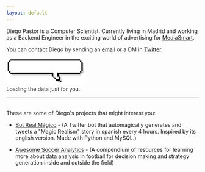 ```yaml
---
layout: default
---
```


Diego Pastor is a Computer Scientist. Currently living in Madrid and working as a Backend Engineer in the exciting world of advertising for [MediaSmart](https://www.mediasmart.io).

You can contact Diego by sending an <a class="u-email" href="mailto:{{ site.email }}">email</a> or a DM in [Twitter](https://twitter.com/dxvgx).

<img src="assets/img/pixel-speech-bubble.gif" height="70px">
<div class="calendar">
    Loading the data just for you.
</div>


---
<br>
These are some of Diego's projects that might interest you:

- [Bot Real Mágico](https://twitter.com/BotRealMagico) - (A Twitter bot that automagically generates and tweets a "Magic Realism" story in spanish every 4 hours. Inspired by its <a src="https://twitter.com/MagicRealismBot">english version</a>. Made with Python and MySQL.)

- [Awesome Soccer Analytics](https://github.com/diegopastor/awesome-soccer-analytics) - (A compendium of resources for learning more about data analysis in football for decision making and strategy generation inside and outside the field)

<script 
	src="https://unpkg.com/github-calendar@latest/dist/github-calendar.min.js">
</script>
<link
   rel="stylesheet"
   href="https://unpkg.com/github-calendar@latest/dist/github-calendar-responsive.css"
/>
<script>
    // GitHubCalendar(".calendar", "diegopastor");
    // enable responsive functionality
    new GitHubCalendar(".calendar", "diegopastor", { responsive: true });
</script>
